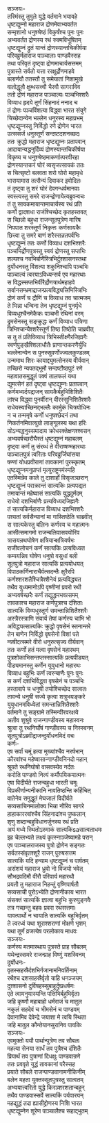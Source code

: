 सञ्जयः-  
तस्मिंस्तु तुमुले युद्धे वर्तमाने भयावहे  
धृष्टद्युम्नो महाराज द्रोणमेवाभ्यवर्तत  
सम्मृशानो धनुश्श्रेष्ठं विकुर्षंश्च पुनः पुनः  
अभ्यवर्तत द्रोणस्य रथं रुक्मविभूषितम्  
धृष्टद्युम्नं द्रुतं यान्तं द्रोणस्यान्तचिकीर्षया  
परिवव्रुर्महाराज पाञ्चालाः पाण्डवैस्सह  
तथा परिवृतं दृष्ट्वा द्रोणमाचार्यसत्तमम्  
पुत्रास्ते सर्वतो यत्ता ररक्षुर्द्रोणमाहवे  
बलार्णवौ ततस्तौ तु समेयातां निशामुखे  
वातोद्धूतौ क्षुब्धसत्त्वौ भैरवौ सागराविव  
ततो द्रोणं महाराज पाञ्चाल्यः पञ्चभिश्शरैः  
विव्याध हृदये तूर्णं सिंहनादं ननाद च  
तं द्रोणः पञ्चविंशत्या विद्ध्वा भारत संयुगे  
चिच्छेदान्येन भल्लेन धनुरस्य महाप्रभम्  
धृष्टद्युम्नस्तु निर्विद्धो रणे द्रोणेन भारत  
उत्ससर्ज धनुस्तूर्णं सन्दष्टदशनच्छदः  
ततः क्रुद्धो महाराज धृष्टद्युम्नः प्रतापवान्  
आदायान्यद्धनुर्दिव्यं द्रोणस्यान्तचिकीर्षया  
विकृष्य च धनुश्श्रेष्ठमाकर्णात्परवीरहा  
द्रोणस्यान्तकरं घोरं व्यसृजत्सायकं ततः  
स चित्सृष्टो बलवता शरो घोरो महामृधे  
भासयामास तत्सैन्यं दिवाकर इवोदितः  
तं दृष्ट्वा तु शरं घोरं देवगन्धर्वमानवाः  
स्वस्त्यस्तु समरे राजन्द्रोणायेत्यब्रुवन्वचः  
तं तु सायकमायान्तमाचार्यस्य रथं प्रति  
कर्णो द्वादशधा राजंश्चिच्छेद कृतहस्तवत्  
स च्छिन्नो बहुधा राजन्सूतपुत्रेण मारिष  
निपपात शरस्तूर्णं निकृत्तः कर्णसायकैः  
छित्त्वा तु समरे बाणं शरैस्सन्नतपर्वभिः  
धृष्टद्युम्नं ततः कर्णो विव्याध दशभिश्शरैः  
पञ्चभिर्द्रोणपुत्रस्तु स्वयं द्रोणस्तु सप्तभिः  
शल्यश्च नवभिर्बाणैस्त्रिभिर्दुश्शासनस्तथा  
दुर्योधनस्तु विंशत्या शकुनिश्चापि पञ्चभिः  
पाञ्चाल्यं त्वरयाऽविध्यन्सर्व एव महारथाः  
स विद्धस्सप्तभिर्वीरैर्द्रोणत्रार्थमहाहवे  
सर्वानसम्भ्रमाद्राजन्प्रत्यविद्ध्यत्त्रिभिस्त्रिभिः  
द्रोणं कर्णं च द्रौणिं च विव्याध तव चात्मजम्  
ते भिन्ना धन्विना तेन धृष्टद्युम्नं पुनर्मृधे  
विव्यधुश्चैनमेकैकः पञ्चभी रथिनां वरम्  
द्रुमसेनस्तु सङ्क्रुद्धः कर्णं विव्याध पत्रिणा  
त्रिभिश्चान्यैश्शरैस्तूर्णं तिष्ठ तिष्ठेति चाब्रवीत्  
स तु तं प्रतिविव्याध त्रिभिस्तीक्ष्णैरजिह्मगैः  
स्वर्णपुङ्खैश्शिलाधौतैः प्राणान्तकरणैर्युधि  
भल्लेनान्येन स पुनस्सुवर्णोज्ज्वलकुण्डलम्  
उन्ममाथ शिरः कायाद्द्युमत्सेनस्य वीर्यवान्  
तच्छिरो न्यपतद्भूमौ सन्दष्टौष्ठपुटं रणे  
महावातसमुद्धूतं पक्वं तालफलं यथा  
द्युमत्सेनं हतं दृष्ट्वा धृष्टद्युम्नः प्रतापवान्  
कर्णमभ्यर्दयद्राजन् सायकैर्बहुभिशिशितैः  
तांश्च विद्ध्वा पुनर्वीरान् वीरस्सुनिशितैश्शरैः  
राधेयस्याच्छिनद्भल्लैः कार्मुकं चित्रयोधिनः  
न च तन्ममृषे कर्णो धनुषश्छेदनं तथा  
निकर्तनमिवात्युग्रो लाङ्गूलस्य यथा हरिः  
सोऽन्यद्धनुस्समादाय क्रोधरक्तेक्षणश्श्वसन्  
अभ्यवर्षच्छरौघैस्तं धृष्टद्युम्नं महाबलम्  
दृष्ट्वा कर्णं तु संरब्धं ते वीराष्षण्महारथाः  
पाञ्चालपुत्रं त्वरिताः परिवव्रुर्जिघांसया  
षण्णां योधप्रवीराणां तावकानां पुरस्कृतम्  
धृष्टद्युम्नमनुप्राप्तं मृत्युराष्ट्रममंस्महि  
एतस्मिन्नेव काले तु दाशार्हो विसृजञ्छरान्  
धृष्टद्युम्नं पराक्रान्तं सात्यकिः प्रत्यपद्यत  
तमायान्तं महेष्वासं सात्यकिं युद्धदुर्मदम्  
राधेयो दशभिर्बाणैः प्रत्यविध्यदजिह्मगैः  
तं सात्यकिर्महाराज विव्याध दशभिश्शरैः  
पश्यतां सर्वसैन्यानां मा गास्तिष्ठेति चाब्रवीत्  
स सात्यकेस्तु बलिनः कर्णस्य च महात्मनः  
आसीत्समागमो राजन्बलिवासवयोरिव  
त्रासयन्रथघोषेण क्षत्रियान्क्षत्रियर्षभः  
राजीवलोचनं कर्णं सात्यकिः प्रत्यविध्यत  
कम्पयन्निव घोषेण धनुषो वसुधां बली  
सूतपुत्रो महाराज सात्यकिं प्रत्ययोधयत्  
विपाठकर्णिनाराचैर्वत्सदन्तैः क्षुरैरपि  
कर्णश्शरशतैश्चित्रैश्शैनेयं प्रत्यविद्ध्यत  
तथैव युध्यमानोऽपि वृष्णीनां प्रवरो रथी  
अभ्यवर्षच्छरैः कर्णं तद्युद्धमभवत्समम्  
तावकाश्च महाराज कर्णपुत्रश्च दंशिताः  
सात्यकिं विव्यधुस्तूर्ण समन्तान्निशितैश्शरैः  
अस्त्रैरस्त्राणि संवार्य तेषां कर्णस्य चाभि भो  
अविद्ध्यत्सात्यकिः क्रुद्धो वृषसेनं स्तनान्तरे  
तेन बाणेन निर्विद्धो वृषसेनो विशां पते  
न्यषीदत्समरे वीरो धनुरुत्सृज्य वीर्यवान्  
ततः कर्णो हतं मत्वा वृषसेनं महारथम्  
पुत्रशोकाभिसन्तप्तस्सात्यकिं प्रत्यपीडयत्  
पीड्यमानस्तु कर्णेन युयुधानो महारथः  
विव्याध बहुभिः कर्णं त्वरन्बाणैः पुनः पुनः  
स कर्णं दशभिर्विद्ध्वा वृषसेनं च पञ्चभिः  
हस्तावापे च धनुषी तयोश्चिच्छेद सात्वतः  
तावन्ये धनुषी सज्ये कृत्वा शत्रुभयङ्करे  
युयुधानमविध्येतां समन्तान्निशितैश्शरैः  
वर्तमाने तु सङ्ग्रामे तस्मिन्वीरवरक्षये  
अतीव शुश्रुवे राजन्गाण्डीवस्य महास्वनः  
श्रुत्वा तु रथनिर्घोषं गाण्डीवस्य च निस्स्वनम्  
सूतपुत्रोऽब्रवीद्राजन्दुर्योधनमिदं वचः  
कर्णः-  
एष सर्वां चमूं हत्वा मुख्यांश्चैव नरर्षभान्  
कौरवांश्च महेष्वासान्गाण्डीवनिनदो महान्  
श्रूयते रथनिघोषो वासवस्येव नर्दतः  
करोति पाण्डवो नित्यं कर्मौपयिकमात्मनः  
एषा विदीर्यते राजन्बहुधा भारती चमूः  
विप्रकीर्णान्यनीकानि नावतिष्ठन्ति कर्हिचित्  
वातेनेव समुद्धूतं मेघजालं विदीर्यते  
सव्यसाचिनमालोक्य भिन्ना नौरिव सागरे  
हाहाकाररवांश्चैव सिंहनादांश्च पुष्कलान्   
शृणु शब्दान्बहुविधानर्जुनस्य रथं प्रति  
अयं मध्ये स्थितोऽस्माकं सात्यकिsaसात्वताधमः  
इह चेल्लभ्यते लक्ष्यं कृत्स्नाञ्जेष्यामहे परान्  
एष पाञ्चालराजस्य पुत्रो द्रोणेन सङ्गतः  
सर्वतस्संवृतश्शूरै राजन् पुरुषसत्तम  
सात्यकिं यदि हन्याम धृष्टद्युम्नं च पार्षतम्  
असंशयं महाराज ध्रुवो नो विजयो भवेत्  
सौभद्रवदिमौ वीरौ परिवार्य महारथौ  
प्रयतौ तु महाराज निहन्तुं वृष्णिपार्षतौ  
सव्यसाची पुरोऽभ्येति द्रोणानीकाय भारत  
संसक्तं सात्यकिं ज्ञात्वा बहुभिः कुरुपुङ्गवैः  
तत्र गच्छन्तु बहवः प्रवरा रथसत्तमाः  
यावत्पार्थो न चायाति सात्यकिं बहुभिर्वृतम्  
ते त्वरध्वं यथा शूराश्शराणां मोक्षणे भृशम्  
यथा तूर्णं व्रजत्येष परलोकाय माधवः  
सञ्जयः-  
कर्णस्य मतमास्थाय पुत्रस्ते प्राह सौबलम्  
यथेन्द्रस्समरे राजन्प्राह विष्णुं यशस्विनम्  
दुर्योधनः-  
वृतस्सहस्रैर्दशभिर्गजानामनिवर्तिनाम्  
रथैश्च दशसाहस्रैर्वृतो याहि धनञ्जयम्  
दुश्शासनो दुर्विषहस्सुबाहुर्दुष्प्रधर्षणः  
एते त्वामनुयास्यन्ति पत्तिभिर्बहुभिर्वृताः  
जहि कृष्णौ महाबाहो धर्मराजं च मातुल  
नकुलं सहदेवं च भीमसेनं च पाण्डवम्  
देवानामिव देवेन्द्रे जयाशा मे त्वयि स्थिता  
जहि मातुल कौन्तेयानसुरानिव पावकिः  
सञ्जयः-  
एवमुक्तो ययौ पार्थान्पुत्रेण तव सौबलः  
महत्या सेनया सार्धं तव पुत्रैश्च दंशितैः  
प्रियार्थं तव पुत्राणां दिधक्षुः पाण्डवान्रणे  
ततः प्रववृते युद्धं तावकानां परैस्सह  
प्रयाते सौबले राजन्पाण्डवानामनीकिनीम्  
बलेन महता युक्तस्सूतपुत्रस्तु सात्वतम्  
अभ्ययात्त्वरितो युद्धे किरञ्शरशतान्बहून्  
तथैव पाण्डवास्सर्वे सात्यकिं पर्यवारयन्  
महद्युद्धं तदा ह्यासीद्द्रोणस्य निशि भारत  
धृष्टद्युम्नेन शूरेण पाञ्चालैश्च सहाद्भुतम्   
